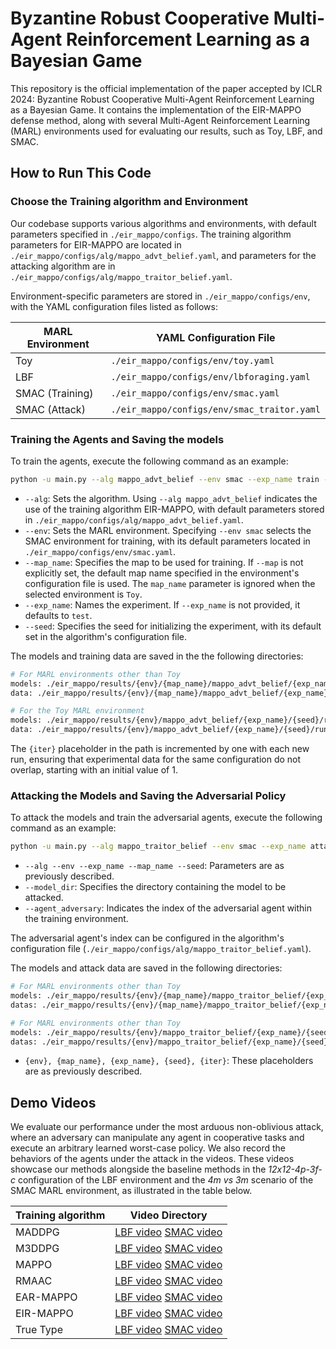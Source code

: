 # **Byzantine Robust Cooperative Multi-Agent Reinforcement Learning as a Bayesian Game**

This repository is the official implementation of the paper accepted by ICLR 2024: Byzantine Robust Cooperative Multi-Agent Reinforcement Learning as a Bayesian Game. It contains the implementation of the EIR-MAPPO defense method, along with several Multi-Agent Reinforcement Learning (MARL) environments used for evaluating our results, such as Toy, LBF, and SMAC.

## How to Run This Code

### Choose the Training algorithm and Environment

Our codebase supports various algorithms and environments, with default parameters specified in `./eir_mappo/configs`. The training algorithm parameters for EIR-MAPPO are located in `./eir_mappo/configs/alg/mappo_advt_belief.yaml`, and parameters for the attacking algorithm are in `./eir_mappo/configs/alg/mappo_traitor_belief.yaml`.

Environment-specific parameters are stored in `./eir_mappo/configs/env`, with the YAML configuration files listed as follows:

| MARL Environment | YAML Configuration File                |
| ---------------- | -------------------------------------- |
| Toy              | `./eir_mappo/configs/env/toy.yaml`          |
| LBF              | `./eir_mappo/configs/env/lbforaging.yaml`   |
| SMAC (Training)  | `./eir_mappo/configs/env/smac.yaml`         |
| SMAC (Attack)    | `./eir_mappo/configs/env/smac_traitor.yaml` |

### Training the Agents and Saving the models

To train the agents, execute the following command as an example:

```bash
python -u main.py --alg mappo_advt_belief --env smac --exp_name train --map_name 4m_vs_3m --seed 1
```

* `--alg`: Sets the algorithm. Using `--alg mappo_advt_belief` indicates the use of the training algorithm EIR-MAPPO, with default parameters stored in `./eir_mappo/configs/alg/mappo_advt_belief.yaml`.
* `--env`: Sets the MARL environment. Specifying `--env smac` selects the SMAC environment for training, with its default parameters located in `./eir_mappo/configs/env/smac.yaml`.
* `--map_name`: Specifies the map to be used for training. If `--map` is not explicitly set, the default map name specified in the environment's configuration file is used. The `map_name` parameter is ignored when the selected environment is `Toy`.
* `--exp_name`:  Names the experiment. If `--exp_name` is not provided, it defaults to `test`.
* `--seed`:  Specifies the seed for initializing the experiment, with its default set in the algorithm's configuration file.

The models and training data are saved in the the following directories:

```bash
# For MARL environments other than Toy
models: ./eir_mappo/results/{env}/{map_name}/mappo_advt_belief/{exp_name}/{seed}/run{iter}/models
data: ./eir_mappo/results/{env}/{map_name}/mappo_advt_belief/{exp_name}/{seed}/run{iter}/logs

# For the Toy MARL environment
models: ./eir_mappo/results/{env}/mappo_advt_belief/{exp_name}/{seed}/run{iter}/models
data: ./eir_mappo/results/{env}/mappo_advt_belief/{exp_name}/{seed}/run{iter}/logs
```

The `{iter}` placeholder in the path is incremented by one with each new run, ensuring that experimental data for the same configuration do not overlap, starting with an initial value of 1.

### Attacking the Models and Saving the Adversarial Policy

To attack the models and train the adversarial agents, execute the following command as an example:

```bash
python -u main.py --alg mappo_traitor_belief --env smac --exp_name attack_eir_mappo --map_name 4m_vs_3m --seed 1 --agent_adversary 0 --model_dir ./eir_mappo/results/smac/4m_vs_3m/mappo_advt_belief/eir_mappo/1/run1/models 
```

* `--alg --env --exp_name --map_name --seed`: Parameters are as previously described.
* `--model_dir`: Specifies the directory containing the model to be attacked.
* `--agent_adversary`: Indicates the index of the adversarial agent within the training environment.

The adversarial agent's index can be configured in the algorithm's configuration file (`./eir_mappo/configs/alg/mappo_traitor_belief.yaml`).

The models and attack data are saved in the following directories:

```bash
# For MARL environments other than Toy
models: ./eir_mappo/results/{env}/{map_name}/mappo_traitor_belief/{exp_name}/{seed}/run{iter}/models
datas: ./eir_mappo/results/{env}/{map_name}/mappo_traitor_belief/{exp_name}/{seed}/run{iter}/logs

# For MARL environments other than Toy
models: ./eir_mappo/results/{env}/mappo_traitor_belief/{exp_name}/{seed}/run{iter}/models
datas: ./eir_mappo/results/{env}/mappo_traitor_belief/{exp_name}/{seed}/run{iter}/logs
```

* `{env}, {map_name}, {exp_name}, {seed}, {iter}`: These placeholders are as previously described.

## Demo Videos

We evaluate our performance under the most arduous non-oblivious attack, where an adversary can manipulate any agent in cooperative tasks and execute an arbitrary learned worst-case policy. We also record the behaviors of the agents under the attack in the videos. These videos showcase our methods alongside the baseline methods in the *12x12-4p-3f-c* configuration of the LBF environment and the *4m vs 3m* scenario of the SMAC MARL environment, as illustrated in the table below.

| Training algorithm | Video Directory                                              |
| ------------------ | ------------------------------------------------------------ |
| MADDPG             | [LBF video](./video/LBF/MADDPG.m4v) [SMAC video](./video/SMAC/MADDPG.m4v) |
| M3DDPG             | [LBF video](./video/LBF/MADDPG.m4v) [SMAC video](./video/SMAC/MADDPG.m4v) |
| MAPPO              | [LBF video](./video/LBF/MADDPG.m4v) [SMAC video](./video/SMAC/MADDPG.m4v) |
| RMAAC              | [LBF video](./video/LBF/MADDPG.m4v) [SMAC video](./video/SMAC/MADDPG.m4v) |
| EAR-MAPPO          | [LBF video](./video/LBF/MADDPG.m4v) [SMAC video](./video/SMAC/MADDPG.m4v) |
| EIR-MAPPO          | [LBF video](./video/LBF/MADDPG.m4v) [SMAC video](./video/SMAC/MADDPG.m4v) |
| True Type          | [LBF video](./video/LBF/MADDPG.m4v) [SMAC video](./video/SMAC/MADDPG.m4v) |
